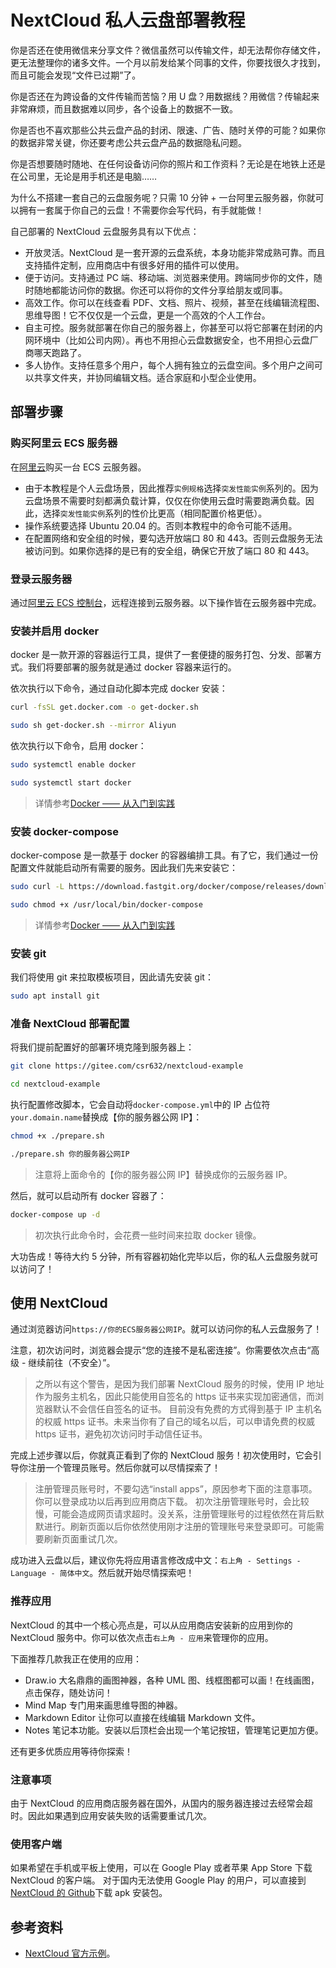# NextCloud 私人云盘部署教程

你是否还在使用微信来分享文件？微信虽然可以传输文件，却无法帮你存储文件，更无法整理你的诸多文件。一个月以前发给某个同事的文件，你要找很久才找到，而且可能会发现“文件已过期”了。

你是否还在为跨设备的文件传输而苦恼？用 U 盘？用数据线？用微信？传输起来非常麻烦，而且数据难以同步，各个设备上的数据不一致。

你是否也不喜欢那些公共云盘产品的封闭、限速、广告、随时关停的可能？如果你的数据非常关键，你还要考虑公共云盘产品的数据隐私问题。

你是否想要随时随地、在任何设备访问你的照片和工作资料？无论是在地铁上还是在公司里，无论是用手机还是电脑……

为什么不搭建一套自己的云盘服务呢？只需 10 分钟 + 一台阿里云服务器，你就可以拥有一套属于你自己的云盘！不需要你会写代码，有手就能做！

自己部署的 NextCloud 云盘服务具有以下优点：

- 开放灵活。NextCloud 是一套开源的云盘系统，本身功能非常成熟可靠。而且支持插件定制，应用商店中有很多好用的插件可以使用。
- 便于访问。支持通过 PC 端、移动端、浏览器来使用。跨端同步你的文件，随时随地都能访问你的数据。你还可以将你的文件分享给朋友或同事。
- 高效工作。你可以在线查看 PDF、文档、照片、视频，甚至在线编辑流程图、思维导图！它不仅仅是一个云盘，更是一个高效的个人工作台。
- 自主可控。服务就部署在你自己的服务器上，你甚至可以将它部署在封闭的内网环境中（比如公司内网）。再也不用担心云盘数据安全，也不用担心云盘厂商哪天跑路了。
- 多人协作。支持任意多个用户，每个人拥有独立的云盘空间。多个用户之间可以共享文件夹，并协同编辑文档。适合家庭和小型企业使用。

## 部署步骤

### 购买阿里云 ECS 服务器

在[阿里云](https://ecs.console.aliyun.com/)购买一台 ECS 云服务器。

- 由于本教程是个人云盘场景，因此推荐`实例规格`选择`突发性能实例`系列的。因为云盘场景不需要时刻都满负载计算，仅仅在你使用云盘时需要跑满负载。因此，选择`突发性能实例`系列的性价比更高（相同配置价格更低）。
- 操作系统要选择 Ubuntu 20.04 的。否则本教程中的命令可能不适用。
- 在配置网络和安全组的时候，要勾选开放端口 80 和 443。否则云盘服务无法被访问到。如果你选择的是已有的安全组，确保它开放了端口 80 和 443。

### 登录云服务器

通过[阿里云 ECS 控制台](https://ecs.console.aliyun.com/)，远程连接到云服务器。以下操作皆在云服务器中完成。

### 安装并启用 docker

docker 是一款开源的容器运行工具，提供了一套便捷的服务打包、分发、部署方式。我们将要部署的服务就是通过 docker 容器来运行的。

依次执行以下命令，通过自动化脚本完成 docker 安装：

```sh
curl -fsSL get.docker.com -o get-docker.sh

sudo sh get-docker.sh --mirror Aliyun
```

依次执行以下命令，启用 docker：

```sh
sudo systemctl enable docker

sudo systemctl start docker
```

> 详情参考[Docker —— 从入门到实践](https://yeasy.gitbook.io/docker_practice/install/ubuntu)

### 安装 docker-compose

docker-compose 是一款基于 docker 的容器编排工具。有了它，我们通过一份配置文件就能启动所有需要的服务。因此我们先来安装它：

```sh
sudo curl -L https://download.fastgit.org/docker/compose/releases/download/1.27.4/docker-compose-`uname -s`-`uname -m` > /usr/local/bin/docker-compose

sudo chmod +x /usr/local/bin/docker-compose
```

> 详情参考[Docker —— 从入门到实践](https://yeasy.gitbook.io/docker_practice/compose/install)

### 安装 git

我们将使用 git 来拉取模板项目，因此请先安装 git：

```sh
sudo apt install git
```

### 准备 NextCloud 部署配置

将我们提前配置好的部署环境克隆到服务器上：

```sh
git clone https://gitee.com/csr632/nextcloud-example

cd nextcloud-example
```

执行配置修改脚本，它会自动将`docker-compose.yml`中的 IP 占位符`your.domain.name`替换成【你的服务器公网 IP】：

```sh
chmod +x ./prepare.sh

./prepare.sh 你的服务器公网IP
```

> 注意将上面命令的【你的服务器公网 IP】替换成你的云服务器 IP。

然后，就可以启动所有 docker 容器了：

```sh
docker-compose up -d
```

> 初次执行此命令时，会花费一些时间来拉取 docker 镜像。

大功告成！等待大约 5 分钟，所有容器初始化完毕以后，你的私人云盘服务就可以访问了！

## 使用 NextCloud

通过浏览器访问`https://你的ECS服务器公网IP`。就可以访问你的私人云盘服务了！

注意，初次访问时，浏览器会提示“您的连接不是私密连接”。你需要依次点击“高级 - 继续前往（不安全）”。

> 之所以有这个警告，是因为我们部署 NextCloud 服务的时候，使用 IP 地址作为服务主机名，因此只能使用自签名的 https 证书来实现加密通信，而浏览器默认不会信任自签名的证书。
> 目前没有免费的方式得到基于 IP 主机名的权威 https 证书。未来当你有了自己的域名以后，可以申请免费的权威 https 证书，避免初次访问时手动信任证书。

完成上述步骤以后，你就真正看到了你的 NextCloud 服务！初次使用时，它会引导你注册一个管理员账号。然后你就可以尽情探索了！

> 注册管理员账号时，不要勾选“install apps”，原因参考下面的注意事项。你可以登录成功以后再到应用商店下载。
> 初次注册管理账号时，会比较慢，可能会造成网页请求超时。没关系，注册管理账号的过程依然在背后默默进行。刷新页面以后你依然使用刚才注册的管理账号来登录即可。可能需要刷新页面重试几次。

成功进入云盘以后，建议你先将应用语言修改成中文：`右上角 - Settings - Language - 简体中文`。然后就开始尽情探索吧！

### 推荐应用

NextCloud 的其中一个核心亮点是，可以从应用商店安装新的应用到你的 NextCloud 服务中。你可以依次点击`右上角 - 应用`来管理你的应用。

下面推荐几款我正在使用的应用：

- Draw.io 大名鼎鼎的画图神器，各种 UML 图、线框图都可以画！在线画图，点击保存，随处访问！
- Mind Map 专门用来画思维导图的神器。
- Markdown Editor 让你可以直接在线编辑 Markdown 文件。
- Notes 笔记本功能。安装以后顶栏会出现一个笔记按钮，管理笔记更加方便。

还有更多优质应用等待你探索！

### 注意事项

由于 NextCloud 的应用商店服务器在国外，从国内的服务器连接过去经常会超时。因此如果遇到应用安装失败的话需要重试几次。

### 使用客户端

如果希望在手机或平板上使用，可以在 Google Play 或者苹果 App Store 下载 NextCloud 的客户端。
对于国内无法使用 Google Play 的用户，可以直接到[NextCloud 的 Github](https://github.com/nextcloud/android/releases)下载 apk 安装包。

## 参考资料

- [NextCloud 官方示例](https://github.com/nextcloud/docker/tree/master/.examples/docker-compose/with-nginx-proxy/mariadb/apache)。
